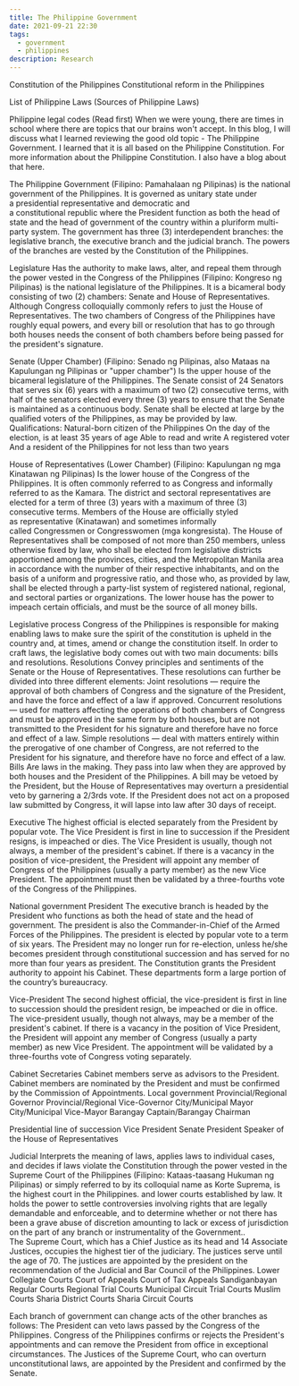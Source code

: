 ```yaml
---
title: The Philippine Government
date: 2021-09-21 22:30
tags:
  - government
  - philippines
description: Research
---
```

Constitution of the Philippines 
Constitutional reform in the Philippines




List of Philippine Laws (Sources of Philippine Laws)

Philippine legal codes (Read first)
When we were young, there are times in school where there are topics that our brains won't accept. In this blog, I will discuss what I learned reviewing the good old topic - The Philippine Government. I learned that it is all based on the Philippine Constitution. For more information about the Philippine Constitution. I also have a blog about that here.

The Philippine Government
(Filipino: Pamahalaan ng Pilipinas) is the national government of the Philippines. It is governed as unitary state under a presidential representative and democratic and a constitutional republic where the President function as both the head of state and the head of government of the country within a pluriform multi-party system.
The government has three (3) interdependent branches: the legislative branch, the executive branch and the judicial branch. The powers of the branches are vested by the Constitution of the Philippines.

Legislature
Has the authority to make laws, alter, and repeal them through the power vested in the
Congress of the Philippines
(Filipino: Kongreso ng Pilipinas) is the national legislature of the Philippines. It is a bicameral body consisting of two (2) chambers: Senate and House of Representatives. Although Congress colloquially commonly refers to just the House of Representatives.
The two chambers of Congress of the Philippines have roughly equal powers, and every bill or resolution that has to go through both houses needs the consent of both chambers before being passed for the president's signature.

Senate (Upper Chamber)
(Filipino: Senado ng Pilipinas, also Mataas na Kapulungan ng Pilipinas or "upper chamber") Is the upper house of the bicameral legislature of the Philippines. The Senate consist of 24 Senators that serves six (6) years with a maximum of two (2) consecutive terms, with half of the senators elected every three (3) years to ensure that the Senate is maintained as a continuous body. Senate shall be elected at large by the qualified voters of the Philippines, as may be provided by law.
Qualifications:
Natural-born citizen of the Philippines
On the day of the election, is at least 35 years of age
Able to read and write
A registered voter
And a resident of the Philippines for not less than two years

House of Representatives (Lower Chamber)
(Filipino: Kapulungan ng mga Kinatawan ng Pilipinas) Is the lower house of the Congress of the Philippines. It is often commonly referred to as Congress and informally referred to as the Kamara. The district and sectoral representatives are elected for a term of three (3) years with a maximum of three (3) consecutive terms. Members of the House are officially styled as representative (Kinatawan) and sometimes informally called Congressmen or Congresswomen (mga kongresista).
The House of Representatives shall be composed of not more than 250 members, unless otherwise fixed by law, who shall be elected from legislative districts apportioned among the provinces, cities, and the Metropolitan Manila area in accordance with the number of their respective inhabitants, and on the basis of a uniform and progressive ratio, and those who, as provided by law, shall be elected through a party-list system of registered national, regional, and sectoral parties or organizations. The lower house has the power to impeach certain officials, and must be the source of all money bills.

Legislative process
Congress of the Philippines is responsible for making enabling laws to make sure the spirit of the constitution is upheld in the country and, at times, amend or change the constitution itself. In order to craft laws, the legislative body comes out with two main documents: bills and resolutions.
Resolutions
Convey principles and sentiments of the Senate or the House of Representatives. These resolutions can further be divided into three different elements:
Joint resolutions — require the approval of both chambers of Congress and the signature of the President, and have the force and effect of a law if approved.
Concurrent resolutions — used for matters affecting the operations of both chambers of Congress and must be approved in the same form by both houses, but are not transmitted to the President for his signature and therefore have no force and effect of a law.
Simple resolutions — deal with matters entirely within the prerogative of one chamber of Congress, are not referred to the President for his signature, and therefore have no force and effect of a law.
Bills
Are laws in the making. They pass into law when they are approved by both houses and the President of the Philippines. A bill may be vetoed by the President, but the House of Representatives may overturn a presidential veto by garnering a 2/3rds vote. If the President does not act on a proposed law submitted by Congress, it will lapse into law after 30 days of receipt.

Executive
The highest official is elected separately from the President by popular vote. The Vice President is first in line to succession if the President resigns, is impeached or dies. The Vice President is usually, though not always, a member of the president's cabinet. If there is a vacancy in the position of vice-president, the President will appoint any member of Congress of the Philippines (usually a party member) as the new Vice President. The appointment must then be validated by a three-fourths vote of the Congress of the Philippines.

National government
President
The executive branch is headed by the President who functions as both the head of state and the head of government. The president is also the Commander-in-Chief of the Armed Forces of the Philippines. The president is elected by popular vote to a term of six years.  The President may no longer run for re-election, unless he/she becomes president through constitutional succession and has served for no more than four years as president. The Constitution grants the President authority to appoint his Cabinet. These departments form a large portion of the country’s bureaucracy.

Vice-President
The second highest official, the vice-president is first in line to succession should the president resign, be impeached or die in office. The vice-president usually, though not always, may be a member of the president's cabinet. If there is a vacancy in the position of Vice President, the President will appoint any member of Congress (usually a party member) as new Vice President. The appointment will be validated by a three-fourths vote of Congress voting separately.

Cabinet Secretaries
 Cabinet members serve as advisors to the President. Cabinet members are nominated by the President and must be confirmed by the Commission of Appointments.
Local government
Provincial/Regional Governor
Provincial/Regional Vice-Governor
City/Municipal Mayor
City/Municipal Vice-Mayor
Barangay Captain/Barangay Chairman

Presidential line of succession
Vice President
Senate President
Speaker of the House of Representatives

Judicial
Interprets the meaning of laws, applies laws to individual cases, and decides if laws violate the Constitution through the power vested in the
Supreme Court of the Philippines
(Filipino: Kataas-taasang Hukuman ng Pilipinas) or simply referred to by its colloquial name as Korte Suprema, is the highest court in the Philippines.
and lower courts established by law. It holds the power to settle controversies involving rights that are legally demandable and enforceable, and to determine whether or not there has been a grave abuse of discretion amounting to lack or excess of jurisdiction on the part of any branch or instrumentality of the Government.. The Supreme Court, which has a Chief Justice as its head and 14 Associate Justices, occupies the highest tier of the judiciary. The justices serve until the age of 70. The justices are appointed by the president on the recommendation of the Judicial and Bar Council of the Philippines.
Lower Collegiate Courts
Court of Appeals
Court of Tax Appeals
Sandiganbayan
Regular Courts
Regional Trial Courts
Municipal Circuit Trial Courts
Muslim Courts
Sharia District Courts
Sharia Circuit Courts

Each branch of government can change acts of the other branches as follows:
The President can veto laws passed by the Congress of the Philippines.
Congress of the Philippines confirms or rejects the President's appointments and can remove the President from office in exceptional circumstances.
The Justices of the Supreme Court, who can overturn unconstitutional laws, are appointed by the President and confirmed by the Senate.